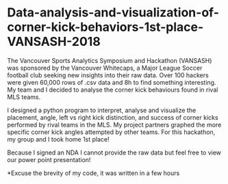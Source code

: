 # Data-analysis-and-visualization-of-corner-kick-behaviors-1st-place-VANSASH-2018

The Vancouver Sports Analytics Symposium and Hackathon (VANSASH) was sponsored by the Vancouver Whitecaps, a Major League Soccer football club seeking new insights into their raw data. Over 100 hackers were given 60,000 rows of .csv data and 8h to find something interesting. My team and I decided to analyse the corner kick behaviours found in rival MLS teams.

I designed a python program to interpret, analyse and visualize the placement, angle, left vs right kick distinction, and success of corner kicks performed by rival teams in the MLS. My project partners graphed the more specific corner kick angles attempted by other teams. For this hackathon, my group and I took home 1st place!

Because I signed an NDA I cannot provide the raw data but feel free to view our power point presentation!

*Excuse the brevity of my code, it was written in a few hours 
